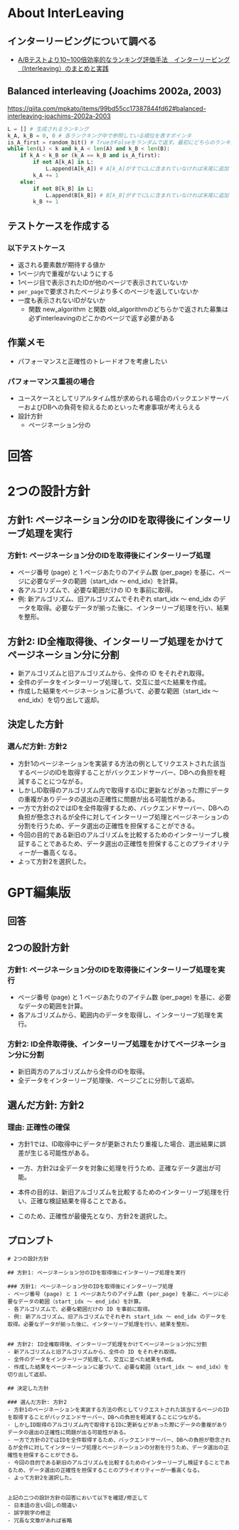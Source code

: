 # About InterLeaving

## インターリービングについて調べる

- [A/Bテストより10~100倍効率的なランキング評価手法　インターリービング（Interleaving）のまとめと実践](https://qiita.com/mpkato/items/99bd55cc17387844fd62#balanced-interleaving-joachims-2002a-2003)

## Balanced interleaving (Joachims 2002a, 2003)

https://qiita.com/mpkato/items/99bd55cc17387844fd62#balanced-interleaving-joachims-2002a-2003

```python
L = [] # 生成されるランキング  
k_A, k_B = 0, 0 # 各ランクキング中で参照している順位を表すポインタ
is_A_first = random_bit() # TrueかFalseをランダムで返す。最初にどちらのランキングの検索結果を利用するか決める。
while len(L) < k and k_A < len(A) and k_B < len(B):
    if k_A < k_B or (k_A == k_B and is_A_first):
        if not A[k_A] in L:
            L.append(A[k_A]) # A[k_A]がすでにLに含まれていなければ末尾に追加
        k_A += 1
    else:
        if not B[k_B] in L:
            L.append(B[k_B]) # B[k_B]がすでにLに含まれていなければ末尾に追加
        k_B += 1      
```

## テストケースを作成する

### 以下テストケース

- 返される要素数が期待する値か
- 1ページ内で重複がないようにする
- 1ページ目で表示されたIDが他のページで表示されていないか
- `per_page`で要求されたページより多くのページを返していないか
- 一度も表示されないIDがないか
  - 関数 new_algorithm と関数 old_algorithmのどちらかで返された募集は必ずinterleavingのどこかのページで返す必要がある
 
## 作業メモ

- パフォーマンスと正確性のトレードオフを考慮したい

### パフォーマンス重視の場合

- ユースケースとしてリアルタイム性が求められる場合のバックエンドサーバーおよびDBへの負荷を抑えるためといった考慮事項が考えらえる
- 設計方針
  - ページネーション分の
 

# 回答

# 2つの設計方針

## 方針1: ページネーション分のIDを取得後にインターリーブ処理を実行

### 方針1: ページネーション分のIDを取得後にインターリーブ処理
- ページ番号 (page) と 1 ページあたりのアイテム数 (per_page) を基に、ページに必要なデータの範囲（start_idx ～ end_idx）を計算。
- 各アルゴリズムで、必要な範囲だけの ID を事前に取得。
- 例: 新アルゴリズム、旧アルゴリズムでそれぞれ start_idx ～ end_idx のデータを取得。必要なデータが揃った後に、インターリーブ処理を行い、結果を整形。


## 方針2: ID全権取得後、インターリーブ処理をかけてページネーション分に分割
- 新アルゴリズムと旧アルゴリズムから、全件の ID をそれぞれ取得。
- 全件のデータをインターリーブ処理して、交互に並べた結果を作成。
- 作成した結果をページネーションに基づいて、必要な範囲（start_idx ～ end_idx）を切り出して返却。

## 決定した方針

### 選んだ方針: 方針2
- 方針1のページネーションを実装する方法の例としてリクエストされた該当するページのIDを取得することがバックエンドサーバー、DBへの負担を軽減することにつながる。
- しかしID取得のアルゴリズム内で取得するIDに更新などがあった際にデータの重複がありデータの選出の正確性に問題が出る可能性がある。
- 一方で方針の2ではIDを全件取得するため、バックエンドサーバー、DBへの負担が懸念されるが全件に対してインターリーブ処理とページネーションの分割を行うため、データ選出の正確性を担保することができる。
- 今回の目的である新旧のアルゴリズムを比較するためのインターリーブし検証することであるため、データ選出の正確性を担保することのプライオリティーが一番高くなる。
- よって方針2を選択した。

# GPT編集版

## 回答
## 2つの設計方針
### 方針1: ページネーション分のIDを取得後にインターリーブ処理を実行

- ページ番号 (page) と 1 ページあたりのアイテム数 (per_page) を基に、必要なデータの範囲を計算。
- 各アルゴリズムから、範囲内のデータを取得し、インターリーブ処理を実行。

### 方針2: ID全件取得後、インターリーブ処理をかけてページネーション分に分割

- 新旧両方のアルゴリズムから全件のIDを取得。
- 全データをインターリーブ処理後、ページごとに分割して返却。

## 選んだ方針: 方針2

### 理由: 正確性の確保
- 方針1では、ID取得中にデータが更新されたり重複した場合、選出結果に誤差が生じる可能性がある。
- 一方、方針2は全データを対象に処理を行うため、正確なデータ選出が可能。

- 本件の目的は、新旧アルゴリズムを比較するためのインターリーブ処理を行い、正確な検証結果を得ることである。
- このため、正確性が最優先となり、方針2を選択した。


## プロンプト

```
# 2つの設計方針

## 方針1: ページネーション分のIDを取得後にインターリーブ処理を実行

### 方針1: ページネーション分のIDを取得後にインターリーブ処理
- ページ番号 (page) と 1 ページあたりのアイテム数 (per_page) を基に、ページに必要なデータの範囲（start_idx ～ end_idx）を計算。
- 各アルゴリズムで、必要な範囲だけの ID を事前に取得。
- 例: 新アルゴリズム、旧アルゴリズムでそれぞれ start_idx ～ end_idx のデータを取得。必要なデータが揃った後に、インターリーブ処理を行い、結果を整形。


## 方針2: ID全権取得後、インターリーブ処理をかけてページネーション分に分割
- 新アルゴリズムと旧アルゴリズムから、全件の ID をそれぞれ取得。
- 全件のデータをインターリーブ処理して、交互に並べた結果を作成。
- 作成した結果をページネーションに基づいて、必要な範囲（start_idx ～ end_idx）を切り出して返却。

## 決定した方針

### 選んだ方針: 方針2
- 方針1のページネーションを実装する方法の例としてリクエストされた該当するページのIDを取得することがバックエンドサーバー、DBへの負担を軽減することにつながる。
- しかしID取得のアルゴリズム内で取得するIDに更新などがあった際にデータの重複がありデータの選出の正確性に問題が出る可能性がある。
- 一方で方針の2ではIDを全件取得するため、バックエンドサーバー、DBへの負担が懸念されるが全件に対してインターリーブ処理とページネーションの分割を行うため、データ選出の正確性を担保することができる。
- 今回の目的である新旧のアルゴリズムを比較するためのインターリーブし検証することであるため、データ選出の正確性を担保することのプライオリティーが一番高くなる。
- よって方針2を選択した。


上記の二つの設計方針の回答において以下を確認/修正して
- 日本語の言い回しの間違い
- 誤字脱字の修正
- 冗長な文章があれば省略
```
